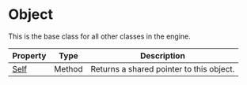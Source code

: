 # Object #
This is the base class for all other classes in the engine.

| Property | Type | Description |
|-|-|-|
| [Self](CPP_Object_Self.md) | Method | Returns a shared pointer to this object. |
